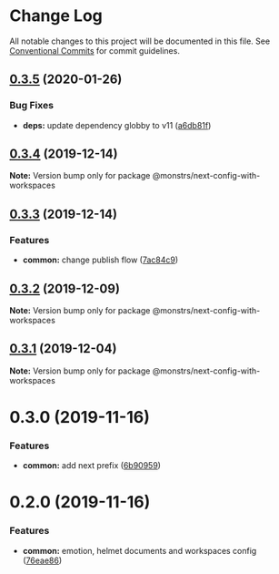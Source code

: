 # Change Log

All notable changes to this project will be documented in this file.
See [Conventional Commits](https://conventionalcommits.org) for commit guidelines.

## [0.3.5](https://github.com/monstrs-lab/nextjs-modules/compare/@monstrs/next-config-with-workspaces@0.3.4...@monstrs/next-config-with-workspaces@0.3.5) (2020-01-26)

### Bug Fixes

- **deps:** update dependency globby to v11 ([a6db81f](https://github.com/monstrs-lab/nextjs-modules/commit/a6db81f857493ec43312d8bde6bded2759994c3f))

## [0.3.4](https://github.com/monstrs-lab/nextjs-modules/compare/@monstrs/next-config-with-workspaces@0.3.3...@monstrs/next-config-with-workspaces@0.3.4) (2019-12-14)

**Note:** Version bump only for package @monstrs/next-config-with-workspaces

## [0.3.3](https://github.com/monstrs-lab/nextjs-modules/compare/@monstrs/next-config-with-workspaces@0.3.2...@monstrs/next-config-with-workspaces@0.3.3) (2019-12-14)

### Features

- **common:** change publish flow ([7ac84c9](https://github.com/monstrs-lab/nextjs-modules/commit/7ac84c94b89cd2ab5cf62c398c45d447567dd682))

## [0.3.2](https://github.com/monstrs-lab/nextjs-modules/compare/@monstrs/next-config-with-workspaces@0.3.1...@monstrs/next-config-with-workspaces@0.3.2) (2019-12-09)

**Note:** Version bump only for package @monstrs/next-config-with-workspaces

## [0.3.1](https://github.com/monstrs-lab/nextjs-modules/compare/@monstrs/next-config-with-workspaces@0.3.0...@monstrs/next-config-with-workspaces@0.3.1) (2019-12-04)

**Note:** Version bump only for package @monstrs/next-config-with-workspaces

# 0.3.0 (2019-11-16)

### Features

- **common:** add next prefix ([6b90959](https://github.com/monstrs-lab/nextjs-modules/commit/6b90959f86b8f0fb7bf1e64bd1ccf00b6d664188))

# 0.2.0 (2019-11-16)

### Features

- **common:** emotion, helmet documents and workspaces config ([76eae86](https://github.com/monstrs-lab/nextjs-modules/commit/76eae868cc48474fc33c9dffab0054769f24e1e0))
